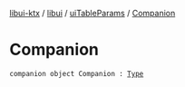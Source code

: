 [libui-ktx](../../index.md) / [libui](../index.md) / [uiTableParams](index.md) / [Companion](./-companion.md)

# Companion

`companion object Companion : `[`Type`](../../kotlinx.cinterop/-c-struct-var/-type/index.md)